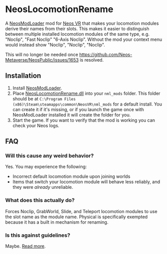 # NeosLocomotionRename

A [NeosModLoader](https://github.com/zkxs/NeosModLoader) mod for [Neos VR](https://neos.com/) that makes your locomotion modules derive their names from their slots. This makes it easier to distinguish between multiple installed locomotion modules of the same type, e.g. "Noclip", "Fast Noclip" "6-Axis Noclip". Without the mod your context menu would instead show "Noclip", "Noclip", "Noclip".

This will no longer be needed once https://github.com/Neos-Metaverse/NeosPublic/issues/1653 is resolved.

## Installation
1. Install [NeosModLoader](https://github.com/zkxs/NeosModLoader).
1. Place [NeosLocomotionRename.dll](https://github.com/zkxs/NeosLocomotionRename/releases/latest/download/NeosLocomotionRename.dll) into your `nml_mods` folder. This folder should be at `C:\Program Files (x86)\Steam\steamapps\common\NeosVR\nml_mods` for a default install. You can create it if it's missing, or if you launch the game once with NeosModLoader installed it will create the folder for you.
1. Start the game. If you want to verify that the mod is working you can check your Neos logs.

## FAQ
### Will this cause any weird behavior?
Yes. You may experience the following:
- Incorrect default locomotion module upon joining worlds
- Items that switch your locomotion module will behave less reliably, and they were *already* unreliable.

### What does this actually do?
Forces Noclip, GrabWorld, Slide, and Teleport locomotion modules to use the slot name as the module name. Physical is specifically exempted because it has a built in mechanism for renaming.

### Is this against guidelines?
Maybe. [Read more](https://github.com/zkxs/NeosModLoader/blob/master/doc/neos_guidelines.md).
